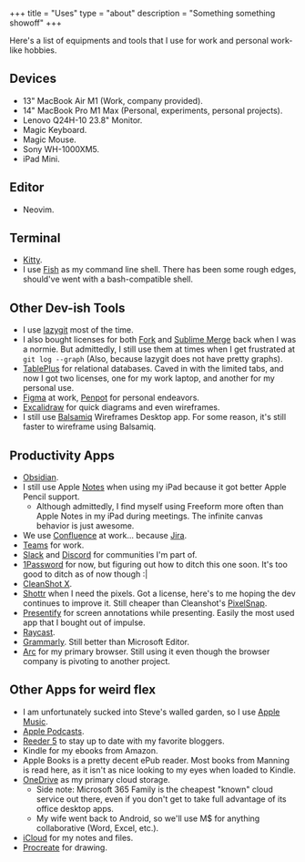 +++
title = "Uses"
type = "about"
description = "Something something showoff"
+++

Here's a list of equipments and tools that I use for work and personal work-like hobbies.

## Devices

- 13" MacBook Air M1 (Work, company provided).
- 14" MacBook Pro M1 Max (Personal, experiments, personal projects).
- Lenovo Q24H-10 23.8" Monitor.
- Magic Keyboard.
- Magic Mouse.
- Sony WH-1000XM5.
- iPad Mini.

## Editor

- Neovim.

## Terminal

- [Kitty](https://sw.kovidgoyal.net/kitty/).
- I use [Fish](https://fishshell.com/) as my command line shell. There has been some rough edges, should've went with a bash-compatible shell.

## Other Dev-ish Tools

- I use [lazygit](https://github.com/jesseduffield/lazygit) most of the time.
- I also bought licenses for both [Fork](https://git-fork.com/) and [Sublime Merge](https://www.sublimemerge.com/) back when I was a normie. But admittedly, I still use them at times when I get frustrated at `git log --graph` (Also, because lazygit does not have pretty graphs).
- [TablePlus](https://tableplus.com/) for relational databases. Caved in with the limited tabs, and now I got two licenses, one for my work laptop, and another for my personal use.
- [Figma](https://www.figma.com/) at work, [Penpot](https://penpot.app/) for personal endeavors.
- [Excalidraw](https://excalidraw.com/) for quick diagrams and even wireframes.
- I still use [Balsamiq](https://balsamiq.com/) Wireframes Desktop app. For some reason, it's still faster to wireframe using Balsamiq.

## Productivity Apps

- [Obsidian](https://obsidian.md).
- I still use Apple [Notes](https://www.icloud.com/notes) when using my iPad because it got better Apple Pencil support.
  - Although admittedly, I find myself using Freeform more often than Apple Notes in my iPad during meetings. The infinite canvas behavior is just awesome.
- We use [Confluence](https://www.atlassian.com/software/confluence) at work... because [Jira](https://www.atlassian.com/software/jira).
- [Teams](https://teams.microsoft.com) for work.
- [Slack](https://slack.com) and [Discord](https://discord.com) for communities I'm part of.
- [1Password](https://1password.com/) for now, but figuring out how to ditch this one soon. It's too good to ditch as of now though :|
- [CleanShot X](https://cleanshot.com).
- [Shottr](https://shottr.cc) when I need the pixels. Got a license, here's to me hoping the dev continues to improve it. Still cheaper than Cleanshot's [PixelSnap](https://getpixelsnap.com).
- [Presentify](https://apps.apple.com/us/app/presentify-screen-annotation/id1507246666) for screen annotations while presenting. Easily the most used app that I bought out of impulse.
- [Raycast](https://www.raycast.com).
- [Grammarly](https://www.grammarly.com). Still better than Microsoft Editor.
- [Arc](https://arc.net/) for my primary browser. Still using it even though the browser company is pivoting to another project.

## Other Apps for weird flex

- I am unfortunately sucked into Steve's walled garden, so I use [Apple Music](https://music.apple.com/).
- [Apple Podcasts](https://www.apple.com/apple-podcasts).
- [Reeder 5](https://www.reederapp.com/) to stay up to date with my favorite bloggers.
- Kindle for my ebooks from Amazon.
- Apple Books is a pretty decent ePub reader. Most books from Manning is read here, as it isn't as nice looking to my eyes when loaded to Kindle.
- [OneDrive](https://onedrive.live.com/) as my primary cloud storage.
  - Side note: Microsoft 365 Family is the cheapest "known" cloud service out there, even if you don't get to take full advantage of its office desktop apps.
  - My wife went back to Android, so we'll use M$ for anything collaborative (Word, Excel, etc.).
- [iCloud](https://www.icloud.com) for my notes and files.
- [Procreate](https://procreate.com/) for drawing.
